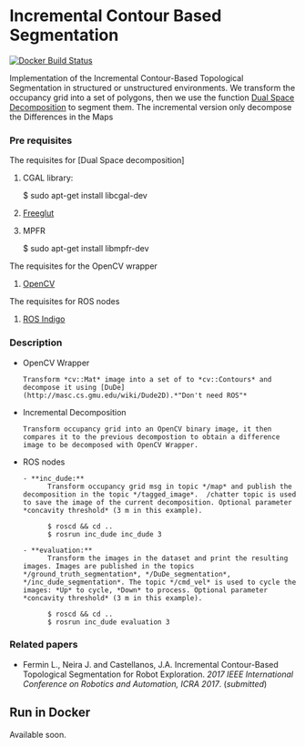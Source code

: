 # Incremental Contour Based Segmentation #

[![Docker Build Status](https://img.shields.io/docker/build/icra2017/incremental_dude_ros.svg)](https://hub.docker.com/r/icra2017/incremental_dude_ros/)

Implementation of the Incremental Contour-Based Topological Segmentation  in structured or unstructured environments.
We transform the occupancy grid into a set of polygons, then we use the function  [Dual Space Decomposition](http://masc.cs.gmu.edu/wiki/Dude2D) to segment them. The incremental version only decompose the Differences in the Maps



### Pre requisites ###

The requisites for [Dual Space decomposition]

1. CGAL library:

      $ sudo apt-get install libcgal-dev

2. [Freeglut](http://freeglut.sourceforge.net/)

3. MPFR

      $ sudo apt-get install libmpfr-dev
      
The requisites for the OpenCV wrapper

1. [OpenCV](http://opencv.org/)
      
The requisites for ROS nodes

1. [ROS Indigo](http://wiki.ros.org/indigo)


### Description ###

- OpenCV Wrapper

      Transform *cv::Mat* image into a set of to *cv::Contours* and decompose it using [DuDe](http://masc.cs.gmu.edu/wiki/Dude2D).*"Don't need ROS"*
      
- Incremental Decomposition

      Transform occupancy grid into an OpenCV binary image, it then compares it to the previous decompostion to obtain a difference image to be decomposed with OpenCV Wrapper.

- ROS nodes

      - **inc_dude:** 
            Transform occupancy grid msg in topic */map* and publish the decomposition in the topic */tagged_image*.  /chatter topic is used to save the image of the current decomposition. Optional parameter *concavity threshold* (3 m in this example).
            
            $ roscd && cd ..
            $ rosrun inc_dude inc_dude 3
            
      - **evaluation:** 
            Transform the images in the dataset and print the resulting images. Images are published in the topics */ground_truth_segmentation*, */DuDe_segmentation*, */inc_dude_segmentation*. The topic */cmd_vel* is used to cycle the images: *Up* to cycle, *Down* to process. Optional parameter *concavity threshold* (3 m in this example).
            
            $ roscd && cd ..
            $ rosrun inc_dude evaluation 3
            

### Related papers ###

- Fermin L., Neira J. and Castellanos, J.A. Incremental Contour-Based Topological Segmentation for Robot Exploration. *2017 IEEE International Conference on Robotics and Automation, ICRA 2017*. (*submitted*)

## Run in Docker

Available soon.







